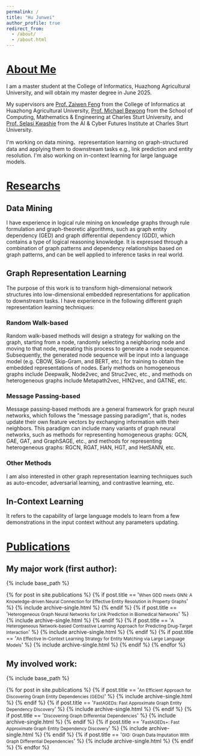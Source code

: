 ```yaml
---
permalink: /
title: "Hu Junwei"
author_profile: true
redirect_from: 
  - /about/
  - /about.html
---
```


# [About Me](http://HJW577X.github.io/about_me)
I am a master student at the College of Informatics, Huazhong Agricultural University, and will obtain my master degree in June 2025.

My supervisors are [Prof. Zaiwen Feng](https://coi.hzau.edu.cn/info/1122/6168.htm) from the College of Informatics at Huazhong Agricultural University, [Prof. Michael Bewong](https://bjbs.csu.edu.au/schools/computing-mathematics-engineering/staff/profiles/senior-lecturers/michael-bewong) from the School of Computing, Mathematics & Engineering at Charles Sturt University, and [Prof. Selasi Kwashie](https://researchoutput.csu.edu.au/en/persons/selasi-kwashie) from the AI & Cyber Futures Institute at Charles Sturt University.

I'm working on data mining、representation learning on graph-structured data and applying them to downstream tasks e.g., link prediction and entity resolution. I'm also working on in-context learning for large language models.

# [Researchs](http://HJW577X.github.io/researchs)
## Data Mining
I have experience in logical rule mining on knowledge graphs through rule formulation and graph-theoretic algorithms, such as graph entity dependency (GED) and graph differential dependency (GDD), which contains a type of logical reasoning knowledge. It is expressed through a combination of graph patterns and dependency relationships based on graph patterns, and can be well applied to inference tasks in real world.

## Graph Representation Learning
The purpose of this work is to transform high-dimensional network structures into low-dimensional embedded representations for application to downstream tasks. I have experience in the following different graph representation learning techniques:

### Random Walk-based
Random walk-based methods will design a strategy for walking on the graph, starting from a node, randomly selecting a neighboring node and moving to that node, repeating this process to generate a node sequence. Subsequently, the generated node sequence will be input into a language model (e.g. CBOW, Skip-Gram, and BERT, etc.) for training to obtain the embedded representations of nodes. Early methods on homogeneous graphs include Deepwalk, Node2vec, and Struc2vec, etc., and methods on heterogeneous graphs include Metapath2vec, HIN2vec, and GATNE, etc.

### Message Passing-based
Message passing-based methods are a general framework for graph neural networks, which follows the "message passing paradigm", that is, nodes update their own feature vectors by exchanging information with their neighbors. This paradigm can include many variants of graph neural networks, such as methods for representing homogeneous graphs: GCN, GAE, GAT, and GraphSAGE, etc., and methods for representing heterogeneous graphs: RGCN, RGAT, HAN, HGT, and HetSANN, etc.

### Other Methods
I am also interested in other graph representation learning techniques such as auto-encoder, adversarial learning, and contrastive learning, etc.

## In-Context Learning
It refers to the capability of large language models to learn from a few demonstrations in the input context without any parameters updating.


# [Publications](http://HJW577X.github.io/publications)
## My major work (first author):

{% include base_path %}

{% for post in site.publications %}
  {% if post.title == '<small>When GDD meets GNN: A Knowledge-driven Neural Connection for Effective Entity Resolution in Property Graphs</small>' %}
    {% include archive-single.html %}
  {% endif %}
  {% if post.title == '<small>Heterogeneous Graph Neural Networks for Link Prediction in Biomedical Networks</small>' %}
    {% include archive-single.html %}
  {% endif %}
  {% if post.title == '<small>A Heterogeneous Network-based Contrastive Learning Approach for Predicting Drug-Target Interaction</small>' %}
    {% include archive-single.html %}
  {% endif %}
  {% if post.title == '<small>An Effective In-Context Learning Strategy for Entity Matching via Large Language Models</small>' %}
    {% include archive-single.html %}
  {% endif %}
{% endfor %}

## My involved work:

{% include base_path %}

{% for post in site.publications %}
  {% if post.title == '<small>An Efficient Approach for Discovering Graph Entity Dependencies (GEDs)</small>' %}
    {% include archive-single.html %}
  {% endif %}
  {% if post.title == '<small>FastAGEDs: Fast Approximate Graph Entity Dependency Discovery</small>' %}
    {% include archive-single.html %}
  {% endif %}
  {% if post.title == '<small>Discovering Graph Differential Dependencies</small>' %}
    {% include archive-single.html %}
  {% endif %}
    {% if post.title == '<small>FastAGEDs+: Fast Approximate Graph Entity Dependency Discovery</small>' %}
    {% include archive-single.html %}
  {% endif %}
    {% if post.title == '<small>GIG: Graph Data Imputation With Graph Differential Dependencies</small>' %}
    {% include archive-single.html %}
  {% endif %}
{% endfor %}
